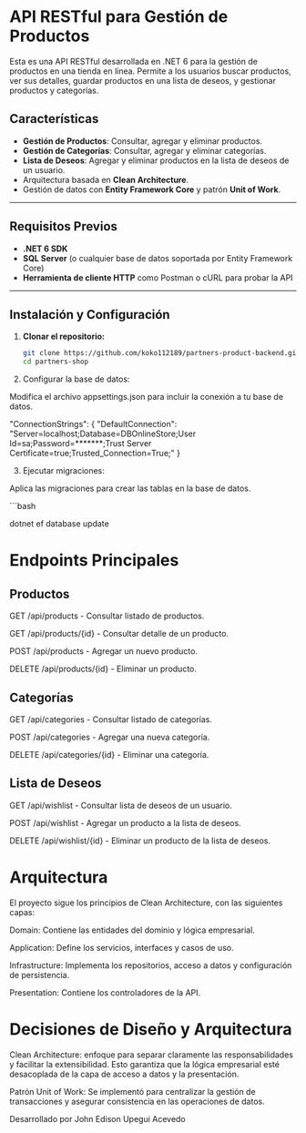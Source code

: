 # API RESTful para Gestión de Productos
Esta es una API RESTful desarrollada en .NET 6 para la gestión de productos en una tienda en línea. Permite a los usuarios buscar productos, ver sus detalles, guardar productos en una lista de deseos, y gestionar productos y categorías.

## Características

- **Gestión de Productos**: Consultar, agregar y eliminar productos.
- **Gestión de Categorías**: Consultar, agregar y eliminar categorías.
- **Lista de Deseos**: Agregar y eliminar productos en la lista de deseos de un usuario.
- Arquitectura basada en **Clean Architecture**.
- Gestión de datos con **Entity Framework Core** y patrón **Unit of Work**.

---

## Requisitos Previos

- **.NET 6 SDK**
- **SQL Server** (o cualquier base de datos soportada por Entity Framework Core)
- **Herramienta de cliente HTTP** como Postman o cURL para probar la API

---

## Instalación y Configuración

1. **Clonar el repositorio:**

   ```bash
   git clone https://github.com/koko112189/partners-product-backend.git
   cd partners-shop

2. Configurar la base de datos:

Modifica el archivo appsettings.json para incluir la conexión a tu base de datos.

"ConnectionStrings": {
    "DefaultConnection": "Server=localhost;Database=DBOnlineStore;User Id=sa;Password=*******;Trust Server Certificate=true;Trusted_Connection=True;"
  }
  
3. Ejecutar migraciones:

Aplica las migraciones para crear las tablas en la base de datos.

´´´bash

dotnet ef database update


# **Endpoints Principales**

## Productos
GET /api/products - Consultar listado de productos.

GET /api/products/{id} - Consultar detalle de un producto.

POST /api/products - Agregar un nuevo producto.

DELETE /api/products/{id} - Eliminar un producto.
## Categorías
GET /api/categories - Consultar listado de categorías.

POST /api/categories - Agregar una nueva categoría.

DELETE /api/categories/{id} - Eliminar una categoría.
## Lista de Deseos
GET /api/wishlist - Consultar lista de deseos de un usuario.

POST /api/wishlist - Agregar un producto a la lista de deseos.

DELETE /api/wishlist/{id} - Eliminar un producto de la lista de deseos.

# Arquitectura
El proyecto sigue los principios de Clean Architecture, con las siguientes capas:

Domain: Contiene las entidades del dominio y lógica empresarial.

Application: Define los servicios, interfaces y casos de uso.

Infrastructure: Implementa los repositorios, acceso a datos y configuración de persistencia.

Presentation: Contiene los controladores de la API.

# Decisiones de Diseño y Arquitectura
Clean Architecture: enfoque para separar claramente las responsabilidades y facilitar la extensibilidad. Esto garantiza que la lógica empresarial esté desacoplada de la capa de acceso a datos y la presentación.

Patrón Unit of Work: Se implementó para centralizar la gestión de transacciones y asegurar consistencia en las operaciones de datos.



Desarrollado por John Edison Upegui Acevedo

